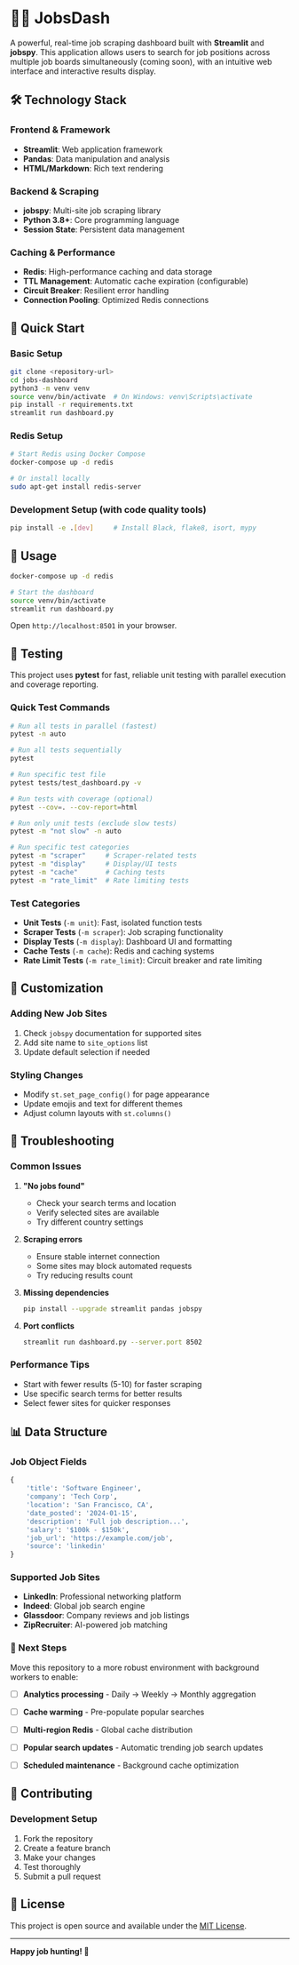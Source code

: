 # 🏃‍♀️ JobsDash

A powerful, real-time job scraping dashboard built with **Streamlit** and **jobspy**. This application allows users to search for job positions across multiple job boards simultaneously (coming soon), with an intuitive web interface and interactive results display.

## 🛠️ Technology Stack

### **Frontend & Framework**
- **Streamlit**: Web application framework
- **Pandas**: Data manipulation and analysis
- **HTML/Markdown**: Rich text rendering

### **Backend & Scraping**
- **jobspy**: Multi-site job scraping library
- **Python 3.8+**: Core programming language
- **Session State**: Persistent data management

### **Caching & Performance**
- **Redis**: High-performance caching and data storage
- **TTL Management**: Automatic cache expiration (configurable)
- **Circuit Breaker**: Resilient error handling
- **Connection Pooling**: Optimized Redis connections

## 🚀 Quick Start

### **Basic Setup**
```bash
git clone <repository-url>
cd jobs-dashboard
python3 -m venv venv
source venv/bin/activate  # On Windows: venv\Scripts\activate
pip install -r requirements.txt
streamlit run dashboard.py
```

### **Redis Setup**
```bash
# Start Redis using Docker Compose
docker-compose up -d redis

# Or install locally
sudo apt-get install redis-server
```

### **Development Setup** (with code quality tools)
```bash
pip install -e .[dev]     # Install Black, flake8, isort, mypy
```

## 🎯 Usage

```bash
docker-compose up -d redis

# Start the dashboard
source venv/bin/activate
streamlit run dashboard.py
```

Open `http://localhost:8501` in your browser.

## 🧪 Testing

This project uses **pytest** for fast, reliable unit testing with parallel execution and coverage reporting.

### **Quick Test Commands**

```bash
# Run all tests in parallel (fastest)
pytest -n auto

# Run all tests sequentially
pytest

# Run specific test file
pytest tests/test_dashboard.py -v

# Run tests with coverage (optional)
pytest --cov=. --cov-report=html

# Run only unit tests (exclude slow tests)
pytest -m "not slow" -n auto

# Run specific test categories
pytest -m "scraper"     # Scraper-related tests
pytest -m "display"     # Display/UI tests
pytest -m "cache"       # Caching tests
pytest -m "rate_limit"  # Rate limiting tests
```

### **Test Categories**

- **Unit Tests** (`-m unit`): Fast, isolated function tests
- **Scraper Tests** (`-m scraper`): Job scraping functionality
- **Display Tests** (`-m display`): Dashboard UI and formatting
- **Cache Tests** (`-m cache`): Redis and caching systems
- **Rate Limit Tests** (`-m rate_limit`): Circuit breaker and rate limiting

## 🔧 Customization

### **Adding New Job Sites**
1. Check `jobspy` documentation for supported sites
2. Add site name to `site_options` list
3. Update default selection if needed

### **Styling Changes**
- Modify `st.set_page_config()` for page appearance
- Update emojis and text for different themes
- Adjust column layouts with `st.columns()`

## 🚨 Troubleshooting

### **Common Issues**

1. **"No jobs found"**
   - Check your search terms and location
   - Verify selected sites are available
   - Try different country settings

2. **Scraping errors**
   - Ensure stable internet connection
   - Some sites may block automated requests
   - Try reducing results count

3. **Missing dependencies**
   ```bash
   pip install --upgrade streamlit pandas jobspy
   ```

4. **Port conflicts**
   ```bash
   streamlit run dashboard.py --server.port 8502
   ```

### **Performance Tips**
- Start with fewer results (5-10) for faster scraping
- Use specific search terms for better results
- Select fewer sites for quicker responses

## 📊 Data Structure

### **Job Object Fields**
```python
{
    'title': 'Software Engineer',
    'company': 'Tech Corp',
    'location': 'San Francisco, CA',
    'date_posted': '2024-01-15',
    'description': 'Full job description...',
    'salary': '$100k - $150k',
    'job_url': 'https://example.com/job',
    'source': 'linkedin'
}
```

### **Supported Job Sites**
- **LinkedIn**: Professional networking platform
- **Indeed**: Global job search engine
- **Glassdoor**: Company reviews and job listings
- **ZipRecruiter**: AI-powered job matching

### **🔄 Next Steps**
Move this repository to a more robust environment with background workers to enable:

- [ ] **Analytics processing** - Daily → Weekly → Monthly aggregation
- [ ] **Cache warming** - Pre-populate popular searches
- [ ] **Multi-region Redis** - Global cache distribution
- [ ] **Popular search updates** - Automatic trending job search updates
- [ ] **Scheduled maintenance** - Background cache optimization


## 🤝 Contributing

### **Development Setup**
1. Fork the repository
2. Create a feature branch
3. Make your changes
4. Test thoroughly
5. Submit a pull request


## 📝 License

This project is open source and available under the [MIT License](LICENSE).

---

**Happy job hunting! 🎯**
